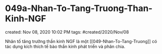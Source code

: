 # 049a-Nhan-To-Tang-Truong-Than-Kinh-NGF

created: Nov 08, 2020 10:02 PM
tags: #created/2020/Nov/08

Nhân tố tăng trưởng thần kinh NGF là một [[049-Nhan-To-Tang-Truong]] có tác dụng kích thích  tế bào thần kinh phát triển và phân chia.